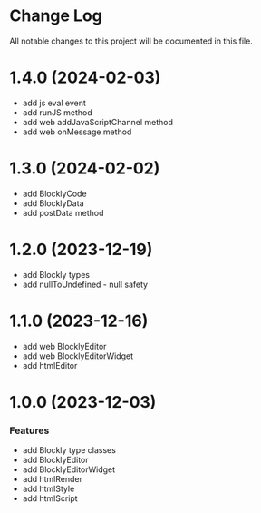 # Change Log

All notable changes to this project will be documented in this file.

# 1.4.0 (2024-02-03)

* add js eval event
* add runJS method
* add web addJavaScriptChannel method
* add web onMessage method

# 1.3.0 (2024-02-02)

* add BlocklyCode
* add BlocklyData
* add postData method

# 1.2.0 (2023-12-19)

* add Blockly types
* add nullToUndefined - null safety

# 1.1.0 (2023-12-16)

* add web BlocklyEditor
* add web BlocklyEditorWidget
* add htmlEditor

# 1.0.0 (2023-12-03)

### Features

* add Blockly type classes
* add BlocklyEditor
* add BlocklyEditorWidget
* add htmlRender
* add htmlStyle
* add htmlScript
